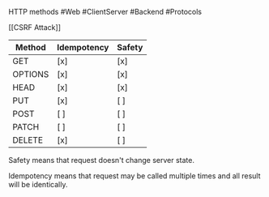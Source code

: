 HTTP methods #Web #ClientServer #Backend #Protocols

[[CSRF Attack]]

| Method | Idempotency | Safety |
|---|---|---|
| GET | [x] | [x] |
| OPTIONS |	[x] | [x] |
| HEAD | [x] | [x] |
| PUT |	[x] | [ ] |
| POST | [ ] | [ ] |
| PATCH | [ ] | [ ] |
| DELETE | [x] | [ ] |


Safety means that request doesn't change server state.

Idempotency means that request may be called multiple times and all result will be identically.